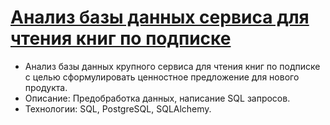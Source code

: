 # [Анализ базы данных сервиса для чтения книг по подписке](https://github.com/Katetim88/Portfolio/blob/f122d5b6e9b741dcebdc0b70e7faac32e96780c7/Анализ%20базы%20данных%20сервиса%20для%20чтения%20книг%20по%20подписке/Анализ%20базы%20данных%20сервиса%20чтения%20книг%20по%20подписке.ipynb)
- Анализ базы данных крупного сервиса для чтения книг по подписке с целью сформулировать ценностное предложение для нового продукта.
- Описание: Предобработка данных, написание SQL запросов.
- Технологии: SQL, PostgreSQL, SQLAlchemy.
